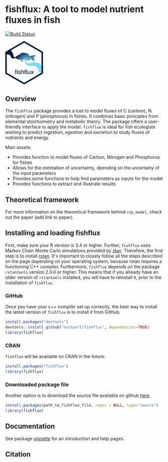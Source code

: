 
fishflux: A tool to model nutrient fluxes in fish
=================================================

[![Build Status](https://api.travis-ci.org/nschiett/fishflux.png?branch=master)](https://travis-ci.org/nschiett/fishflux)

<img src="man/figures/fishflux.png" width = 120 alt="fishflux logo"/>

Overview
--------

The `fishflux` package provides a tool to model fluxes of C (carbon), N (nitrogen) and P (phosphorus) in fishes. It combines basic principles from elemental stoichiometry and metabolic theory. The package offers a user-friendly interface to apply the model. `fishflux` is ideal for fish ecologists wishing to predict ingestion, egestion and excretion to study fluxes of nutrients and energy. 

Main assets:
  
- Provides function to model fluxes of Carbon, Nitrogen and Phosphorus for fishes
- Allows for the estimation of uncertainty, dpending on the uncertainy of the input parameters
- Provides some functions to help find parameters as inputs for the model
- Provides functions to extract and illustrate results



Theoretical framework
---------------------

For more information on the theoretical framework behind `cnp_model`,
check out the paper (add link to paper).

Installing and loading fishflux
-------------------------------
First, make sure your R version is 3.4 or higher. Further, `fishflux` uses Markov Chain Monte Carlo simulations provided by
[stan](https://github.com/stan-dev/rstan/wiki/RStan-Getting-Started).
Therefore, the first step is to install
[rstan](https://github.com/stan-dev/rstan/wiki/RStan-Getting-Started). It's important to closely follow all the steps described on the page depending on your operating system, because rstan requires a functioning C++ compiler. Furthermore, `fishflux` depends on the package `rstantools` version 2.0.0 or higher. This means that if you already have an older version of `rstantools` installed, you will have to reinstall it, prior to the installation of `fishflux`.

### GitHub

Once you have your c++ compiler set up correctly, the best way to install the latest version of `fishflux` is to install it from GitHub.

``` r
install.packages("devtools")
devtools::install_github("nschiett/fishflux", dependencies=TRUE)
library(fishflux)
```

### CRAN

`fishflux` will be available on CRAN in the future:

``` r
install.packages("fishflux")
library(fishflux)
```

### Downloaded package file

Another option is to download the source file available on github
[here](https://github.com/nschiett/fishflux).

``` r
install.packages(path_to_fishflux_file, repos = NULL, type="source")
library(fishflux)
```

Documentation
-------------

See package [vignette](https://nschiett.github.io/fishflux/articles/intro_to_fishflux.html) for an introduction and help pages.

Citation
--------


